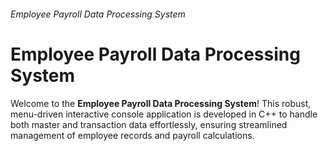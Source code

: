 <!DOCTYPE html>
<html lang="en">
<head>
    <h6>Employee Payroll Data Processing System</h6>
</head>
<body>
    <div class="container">
        <h1>Employee Payroll Data Processing System</h1>
        <p>Welcome to the <strong>Employee Payroll Data Processing System</strong>! This robust, menu-driven interactive console application is developed in C++ to handle both master and transaction data effortlessly, ensuring streamlined management of employee records and payroll calculations.</p>

</p>
    </div>
</body>
</html>
